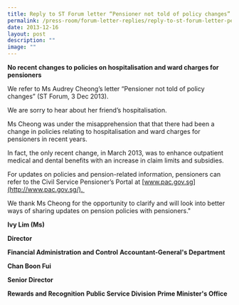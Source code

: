 ```yaml
---
title: Reply to ST Forum letter “Pensioner not told of policy changes”
permalink: /press-room/forum-letter-replies/reply-to-st-forum-letter-pensioner-not-told-of-policy-changes/
date: 2013-12-16
layout: post
description: ""
image: ""
---
```

**No recent changes to policies on hospitalisation and ward charges for pensioners**

We refer to Ms Audrey Cheong’s letter “Pensioner not told of policy changes” (ST Forum, 3 Dec 2013). 

We are sorry to hear about her friend’s hospitalisation. 

Ms Cheong was under the misapprehension that that there had been a change in policies relating to hospitalisation and ward charges for pensioners in recent years.

In fact, the only recent change, in March 2013, was to enhance outpatient medical and dental benefits with an increase in claim limits and subsidies.

For updates on policies and pension-related information, pensioners can refer to the Civil Service Pensioner’s Portal at [www.pac.gov.sg](http://www.pac.gov.sg/). 

We thank Ms Cheong for the opportunity to clarify and will look into better ways of sharing updates on pension policies with pensioners."

**Ivy Lim (Ms)**

**Director**

**Financial Administration and Control**
**Accountant-General's Department**

**Chan Boon Fui**

**Senior Director**

**Rewards and Recognition**
**Public Service Division**
**Prime Minister's Office**